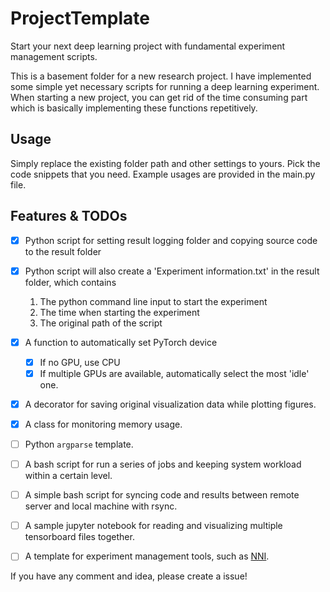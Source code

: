 # ProjectTemplate

Start your next deep learning project with fundamental experiment management scripts.

This is a basement folder for a new research project. I have implemented some simple yet necessary scripts for running a deep learning experiment. When starting a new project, you can get rid of the time consuming part which is basically implementing these functions repetitively.



## Usage

Simply replace the existing folder path and other settings to yours. Pick the code snippets that you need. Example usages are provided in the main.py file.



## Features & TODOs

- [x] Python script for setting result logging folder and copying source code to the result folder
- [x] Python script will also create a 'Experiment information.txt' in the result folder, which contains
  1. The python command line input to start the experiment
  2. The time when starting the experiment
  3. The original path of the script
- [x] A function to automatically set PyTorch device
  - [x] If no GPU, use CPU
  - [x] If multiple GPUs are available, automatically select the most 'idle' one.
- [x] A decorator for saving original visualization data while plotting figures.
- [x] A class for monitoring memory usage.
- [ ] Python `argparse` template.
- [ ] A bash script for run a series of jobs and keeping system workload within a certain level.
- [ ] A simple bash script for syncing code and results between remote server and local machine with rsync.
- [ ] A sample jupyter notebook for reading and visualizing multiple tensorboard files together.
- [ ] A template for experiment management tools, such as [NNI](https://nni.readthedocs.io/).



If you have any comment and idea, please create a issue!
